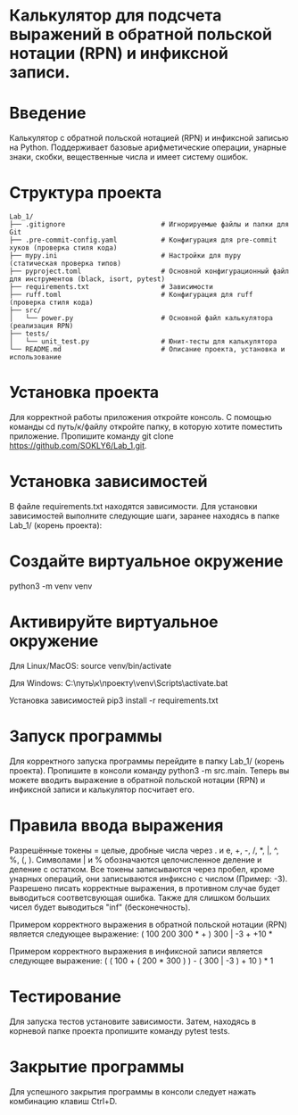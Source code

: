 # Калькулятор для подсчета выражений в обратной польской нотации (RPN) и инфиксной записи.
# Введение
Калькулятор с обратной польской нотацией (RPN) и инфиксной записью на Python. Поддерживает базовые арифметические операции, унарные знаки, скобки, вещественные числа и имеет систему ошибок.

# Структура проекта
    
    Lab_1/
    ├── .gitignore                        # Игнорируемые файлы и папки для Git
    ├── .pre-commit-config.yaml           # Конфигурация для pre-commit хуков (проверка стиля кода)
    ├── mypy.ini                          # Настройки для mypy (статическая проверка типов)
    ├── pyproject.toml                    # Основной конфигурационный файл для инструментов (black, isort, pytest)
    ├── requirements.txt                  # Зависимости
    ├── ruff.toml                         # Конфигурация для ruff (проверка стиля кода)
    ├── src/
    │   └── power.py                      # Основной файл калькулятора (реализация RPN)
    ├── tests/
    │   └── unit_test.py                  # Юнит-тесты для калькулятора
    └── README.md                         # Описание проекта, установка и использование


# Установка проекта
Для корректной работы приложения откройте консоль. С помощью команды cd путь/к/файлу откройте папку, в которую хотите поместить приложение. Пропишите команду git clone https://github.com/SOKLY6/Lab_1.git.

# Установка зависимостей
В файле requirements.txt находятся зависимости. Для установки зависимостей выполните следующие шаги, заранее находясь в папке Lab_1/ (корень проекта):

# Создайте виртуальное окружение
python3 -m venv venv

# Активируйте виртуальное окружение
Для Linux/MacOS: source venv/bin/activate

Для Windows: C:\путь\к\проекту\venv\Scripts\activate.bat

Установка зависимостей
pip3 install -r requirements.txt 

# Запуск программы
Для корректного запуска программы перейдите в папку Lab_1/ (корень проекта). Пропишите в консоли команду python3 -m src.main. Теперь вы можете вводить выражение в обратной польской нотации (RPN) и инфиксной записи и калькулятор посчитает его.

# Правила ввода выражения
Разрешённые токены = целые, дробные числа через . и e, +, -, /, *, |, ^, %, (, ). Символами | и % обозначаются целочисленное деление и деление с остатком. Все токены записываются через пробел, кроме унарных операций, они записываются инфиксно с числом (Пример: -3). Разрешено писать корректные выражения, в противном случае будет выводиться соответсвующая ошибка. Также для слишком больших чисел будет выводиться "inf" (бесконечность).

Примером корректного выражения в обратной польской нотации (RPN) является следующее выражение: ( 100 200 300 * + ) 300 | -3 + +10 * 

Примером корректного выражения в инфиксной записи является следующее выражение: ( ( 100 + ( 200 * 300 ) ) - ( 300 | -3 ) + 10 ) * 1


# Тестирование
Для запуска тестов установите зависимости. Затем, находясь в корневой папке проекта пропишите команду pytest tests.

# Закрытие программы
Для успешного закрытия программы в консоли следует нажать комбинацию клавиш Ctrl+D.
